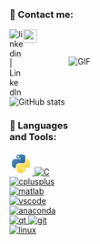 
### 📩 Contact me:
[<img align="left" alt="linkedin | LinkedIn" width="24px" src="https://raw.githubusercontent.com/peterthehan/peterthehan/master/assets/linkedin.svg" />](https://www.linkedin.com/in/semihsevik/)
[<img align="left" height="24" width="24" src="https://img.icons8.com/fluency/30/000000/gmail-new.png" />](mailto:semihsevik7@gmail.com)
<br>
<br>

<img align="right" alt="GIF" src="https://github.com/abhisheknaiidu/abhisheknaiidu/blob/master/code.gif?raw=true" width="400" height="320" />

![GitHub stats](https://github-readme-stats.vercel.app/api?username=semihsevik&show_icons=true)

### 🔧 Languages and Tools:

<a href="https://www.python.org" target="_blank" rel="noreferrer"> <img src="https://raw.githubusercontent.com/devicons/devicon/master/icons/python/python-original.svg" alt="python" width="40" height="40"/> </a> 
<a href="https://www.programiz.com/c-programming" rel="noreferrer"> <img src="https://img.icons8.com/color/100/000000/c-programming.png" alt="C" width="40" height="40"/> </a> 
<a href="https://www.w3schools.com/cpp/" target="_blank" rel="noreferrer"> <img src="https://img.icons8.com/color/48/000000/c-plus-plus-logo.png" alt="cplusplus" width="40" height="40"/> </a> 
<a href="https://www.mathworks.com/" target="_blank" rel="noreferrer"> <img src="https://upload.wikimedia.org/wikipedia/commons/2/21/Matlab_Logo.png" alt="matlab" width="40" height="40"/> </a> 
<a href="https://code.visualstudio.com/"> <img src="https://img.icons8.com/color/30/000000/visual-studio-code-2019.png" alt="vscode" width="40" height="40"/> </a> 
<a href="https://www.anaconda.com/"> <img src="https://img.icons8.com/fluency/30/000000/anaconda--v2.png" alt="anaconda" width="40" height="40"/> </a> 
<a href="https://www.qt.io/qt-for-python"> <img src="https://upload.wikimedia.org/wikipedia/commons/thumb/f/fc/Qt_logo_2013.svg/1200px-Qt_logo_2013.svg.png" alt="qt" width="37" height="37"/> </a> 
<a href="https://git-scm.com/" target="_blank" rel="noreferrer"> <img src="https://img.icons8.com/color/48/000000/git.png" alt="git" width="40" height="40"/> </a>
<a href="https://www.linux.org/" target="_blank" rel="noreferrer"> <img src="https://img.icons8.com/color/48/000000/linux--v1.png" alt="linux" width="40" height="40"/> </a>
